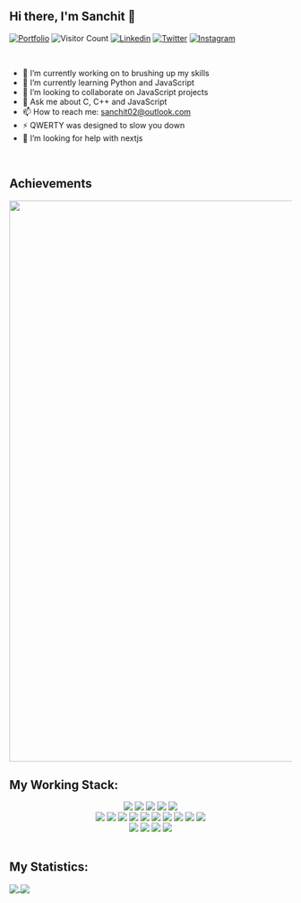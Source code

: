 ## Hi there, I'm Sanchit 👋

[![Portfolio](https://img.shields.io/website?color=blue&label=Portfolio&style=flat&up_message=Online&url=https://www.facebook.com)](https://sanchitbajaj02.github.io/portfolio/)
![Visitor Count](https://komarev.com/ghpvc/?username=sanchitbajaj02&color=blue&logo=flat)
[![Linkedin](https://img.shields.io/badge/sanchitbajaj02-black?style=flat&logo=Linkedin&logoColor=blue&link=https:https://www.linkedin.com/in/sanchit-bajaj-123826194/)](https://www.linkedin.com/in/sanchit-bajaj-123826194/)
[![Twitter](https://img.shields.io/badge/sanchitbajaj02-black?style=flat&logo=Twitter&logoColor=blue&link=https:https:https://twitter.com/sanchitbajaj02)](https://twitter.com/sanchitbajaj02)
[![Instagram](https://img.shields.io/badge/sbajaj_02-black?style=flat&logo=Instagram&logoColor=pink&link=https:https:https:/www.instagram.com/sbajaj_02/)](https://www.instagram.com/sbajaj_02/)

<br>

- 🔭 I’m currently working on to brushing up my skills
- 🌱 I’m currently learning Python and JavaScript
- 👯 I’m looking to collaborate on JavaScript projects
- 💬 Ask me about C, C++ and JavaScript
- 📫 How to reach me: <a href="mailto:sanchit02@outlook.com">sanchit02@outlook.com</a>
- ⚡ QWERTY was designed to slow you down
- 🤔 I’m looking for help with nextjs
<br/>

## Achievements
<a href="https://github.com/sanchitbajaj02">
  <img width="1000" src="https://github-profile-trophy.vercel.app/?username=sanchitbajaj02&column=8&theme=dracula&no-frame=true"/>
</a>
<br/>

## My Working Stack:

<div align="center">
    <img src="https://img.shields.io/badge/-C++-000000?&style=flat&logo=c%2B%2B&logoColor=0277BD" />
    <img src="https://img.shields.io/badge/-C-000000?&style=flat&logo=c&logoColor=5968BA" />
    <img src="https://img.shields.io/badge/-Java-000000?style=flat&logo=java&logoColor=F44336" />
    <img src="https://img.shields.io/badge/-Jupyter-000000?style=flat&logo=jupyter&logoColor=F57C00" />
    <img src="https://img.shields.io/badge/-Python-000000?style=flat&logo=python&logoColorhalf=396E9B" /> <br>
    <img src="https://img.shields.io/badge/-HTML-000000?&style=flat&logo=html5&logoColor=E44D26"/>
    <img src="https://img.shields.io/badge/-CSS-000000?&style=flat&logo=css3&logoColor=42A5F5"/>
    <img src="https://img.shields.io/badge/-JavaScript-000000?style=flat&logo=javascript&logoColor=FFCA28" />
    <img src="https://img.shields.io/badge/-Php-000000?style=flat&logo=php&logoColor=1E87E3" />
    <img src="https://img.shields.io/badge/-React-000000?style=flat&logo=react&logoColor=03AABF" />
    <img src="https://img.shields.io/badge/-Angular-000000?style=flat&logo=angular&logoColor=E53935">
    <img src="https://img.shields.io/badge/-Node.js-000000?&style=flat&logo=node.js&logoColor=8AC149"/>
    <img src="https://img.shields.io/badge/-NPM-000000?&style=flat&logo=npm&logoColor=CB3837"/>
    <img src="https://img.shields.io/badge/-MySQL-000000?style=flat&logo=mysql&logoColor=E6892E" />
    <img src="https://img.shields.io/badge/-MongoDB-000000?style=flat&logo=mongodb&logoColor=4AAA3C" /> <br>
    <img src="https://img.shields.io/badge/-git-000000?&style=flat&logo=git&logoColor=E64A19"/>
    <img src="https://img.shields.io/badge/-Gitpod-000000?style=flat&logo=gitpod&logoColor=29B4F4" />
    <img src="https://img.shields.io/badge/-Github-000000?style=flat&logo=github&logoColor=DEDEDF" />
    <img src="https://img.shields.io/badge/-Firebase-000000?style=flat&logo=firebase&logoColor=FBC02D" />
</div>
<br/>

## My Statistics:

<a href="https://github.com/Sanchitbajaj02?tab=repositories">
  <img align="center" src="https://github-readme-stats.vercel.app/api?username=sanchitbajaj02&show_icons=true&theme=dracula&count_private=true&include_all_commits=true" />
</a>
<a href="https://github.com/Sanchitbajaj02?tab=repositories">
  <img align="center" src="https://github-readme-stats.vercel.app/api/top-langs/?username=sanchitbajaj02&layout=compact&theme=dracula&count_private=true&include_all_commits=true" />
</a>

<!-- [![My Stats](https://github-readme-stats.vercel.app/api?username=sanchitbajaj02&show_icons=true&title_color=fe6287&icon_color=fe6287&text_color=ffffff&bg_color=0a192f&count_private=true&include_all_commits=true)](https://github.com/Sanchitbajaj02?tab=repositories)
-->

<!-- [![Top Langs](https://github-readme-stats.vercel.app/api/top-langs/?username=sanchitbajaj02&layout=compact&show_icons=true&title_color=fe6287&icon_color=fe6287&text_color=ffffff&bg_color=0a192f)](https://github.com/Sanchitbajaj02?tab=repositories)
-->
